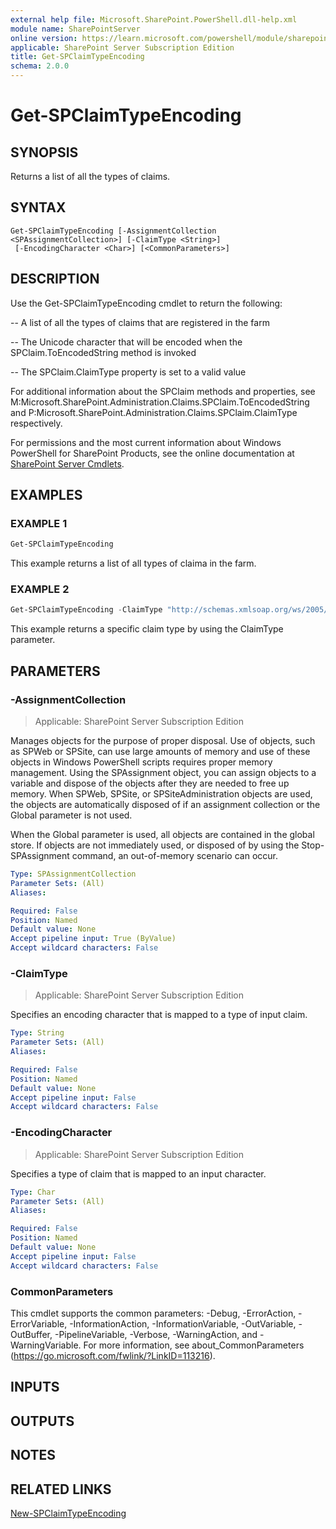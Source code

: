 ```yaml
---
external help file: Microsoft.SharePoint.PowerShell.dll-help.xml
module name: SharePointServer
online version: https://learn.microsoft.com/powershell/module/sharepoint-server/get-spclaimtypeencoding
applicable: SharePoint Server Subscription Edition
title: Get-SPClaimTypeEncoding
schema: 2.0.0
---
```


# Get-SPClaimTypeEncoding

## SYNOPSIS

Returns a list of all the types of claims.

## SYNTAX

```
Get-SPClaimTypeEncoding [-AssignmentCollection <SPAssignmentCollection>] [-ClaimType <String>]
 [-EncodingCharacter <Char>] [<CommonParameters>]
```

## DESCRIPTION

Use the Get-SPClaimTypeEncoding cmdlet to return the following:

-- A list of all the types of claims that are registered in the farm

-- The Unicode character that will be encoded when the SPClaim.ToEncodedString method is invoked

-- The SPClaim.ClaimType property is set to a valid value

For additional information about the SPClaim methods and properties, see M:Microsoft.SharePoint.Administration.Claims.SPClaim.ToEncodedString and P:Microsoft.SharePoint.Administration.Claims.SPClaim.ClaimType respectively.

For permissions and the most current information about Windows PowerShell for SharePoint Products, see the online documentation at [SharePoint Server Cmdlets](https://learn.microsoft.com/powershell/sharepoint/sharepoint-server/sharepoint-server-cmdlets).

## EXAMPLES

### EXAMPLE 1
```powershell
Get-SPClaimTypeEncoding
```

This example returns a list of all types of claima in the farm.

### EXAMPLE 2
```powershell
Get-SPClaimTypeEncoding -ClaimType "http://schemas.xmlsoap.org/ws/2005/05/identity/claims/country"
```

This example returns a specific claim type by using the ClaimType parameter.

## PARAMETERS

### -AssignmentCollection

> Applicable: SharePoint Server Subscription Edition

Manages objects for the purpose of proper disposal. Use of objects, such as SPWeb or SPSite, can use large amounts of memory and use of these objects in Windows PowerShell scripts requires proper memory management. Using the SPAssignment object, you can assign objects to a variable and dispose of the objects after they are needed to free up memory. When SPWeb, SPSite, or SPSiteAdministration objects are used, the objects are automatically disposed of if an assignment collection or the Global parameter is not used.

When the Global parameter is used, all objects are contained in the global store. If objects are not immediately used, or disposed of by using the Stop-SPAssignment command, an out-of-memory scenario can occur.

```yaml
Type: SPAssignmentCollection
Parameter Sets: (All)
Aliases:

Required: False
Position: Named
Default value: None
Accept pipeline input: True (ByValue)
Accept wildcard characters: False
```

### -ClaimType

> Applicable: SharePoint Server Subscription Edition

Specifies an encoding character that is mapped to a type of input claim.

```yaml
Type: String
Parameter Sets: (All)
Aliases:

Required: False
Position: Named
Default value: None
Accept pipeline input: False
Accept wildcard characters: False
```

### -EncodingCharacter

> Applicable: SharePoint Server Subscription Edition

Specifies a type of claim that is mapped to an input character.

```yaml
Type: Char
Parameter Sets: (All)
Aliases:

Required: False
Position: Named
Default value: None
Accept pipeline input: False
Accept wildcard characters: False
```

### CommonParameters
This cmdlet supports the common parameters: -Debug, -ErrorAction, -ErrorVariable, -InformationAction, -InformationVariable, -OutVariable, -OutBuffer, -PipelineVariable, -Verbose, -WarningAction, and -WarningVariable. For more information, see about_CommonParameters (https://go.microsoft.com/fwlink/?LinkID=113216).

## INPUTS

## OUTPUTS

## NOTES

## RELATED LINKS

[New-SPClaimTypeEncoding](New-SPClaimTypeEncoding.md)
